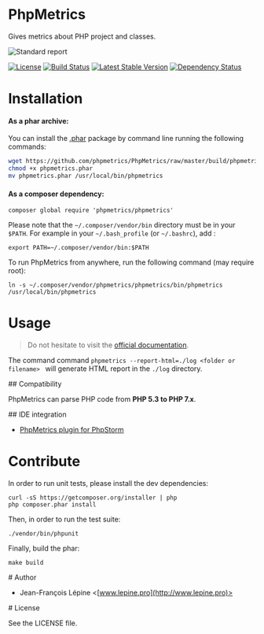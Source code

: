 # PhpMetrics

Gives metrics about PHP project and classes.

![Standard report](https://github.com/phpmetrics/PhpMetrics/raw/version2_ast/doc/overview.png)

[![License](https://poser.pugx.org/phpmetrics/phpmetrics/license.svg)](https://packagist.org/packages/phpmetrics/phpmetrics)
[![Build Status](https://secure.travis-ci.org/phpmetrics/PhpMetrics.svg)](http://travis-ci.org/phpmetrics/PhpMetrics)
[![Latest Stable Version](https://poser.pugx.org/phpmetrics/phpmetrics/v/stable.svg)](https://packagist.org/packages/phpmetrics/phpmetrics)
[![Dependency Status](https://www.versioneye.com/user/projects/534fe1f9fe0d0774a8000815/badge.svg)](https://www.versioneye.com/user/projects/534fe1f9fe0d0774a8000815)


# Installation

#### As a phar archive:

You can install the [.phar](https://github.com/Halleck45/PhpMetrics/raw/master/build/phpmetrics.phar) package by command line running the following commands:

```bash
wget https://github.com/phpmetrics/PhpMetrics/raw/master/build/phpmetrics.phar
chmod +x phpmetrics.phar
mv phpmetrics.phar /usr/local/bin/phpmetrics
```

#### As a composer dependency:

    composer global require 'phpmetrics/phpmetrics'
    
Please note that the `~/.composer/vendor/bin` directory must be in your `$PATH`. For example in your `~/.bash_profile` (or `~/.bashrc`), add :

    export PATH=~/.composer/vendor/bin:$PATH

To run PhpMetrics from anywhere, run the following command (may require root):

    ln -s ~/.composer/vendor/phpmetrics/phpmetrics/bin/phpmetrics /usr/local/bin/phpmetrics

# Usage

> Do not hesitate to visit the [official documentation](http://www.phpmetrics.org).

The command command `phpmetrics --report-html=./log <folder or filename> ` will generate HTML report in the `./log` directory.

## Compatibility

PhpMetrics can parse PHP code from **PHP 5.3 to PHP 7.x**.

## IDE integration

+ [PhpMetrics plugin for PhpStorm](http://plugins.jetbrains.com/plugin/7500)

# Contribute

In order to run unit tests, please install the dev dependencies:

    curl -sS https://getcomposer.org/installer | php
    php composer.phar install

Then, in order to run the test suite:

    ./vendor/bin/phpunit

Finally, build the phar:

    make build

# Author

+ Jean-François Lépine <[www.lepine.pro](http://www.lepine.pro)>

# License

See the LICENSE file.
